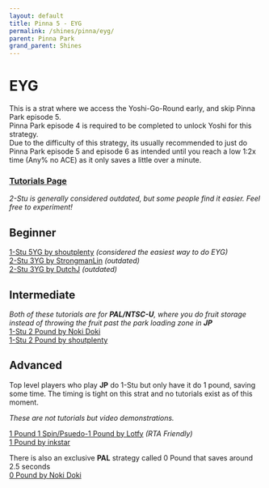 ```yaml
---
layout: default 
title: Pinna 5 - EYG
permalink: /shines/pinna/eyg/
parent: Pinna Park
grand_parent: Shines
---
```


# EYG
This is a strat where we access the Yoshi-Go-Round early, and skip Pinna Park episode 5.  
Pinna Park episode 4 is required to be completed to unlock Yoshi for this strategy.  
Due to the difficulty of this strategy, its usually recommended to just do Pinna Park episode 5 
and episode 6 as intended until you reach a low 1:2x time (Any% no ACE) as it only saves a little over a minute.

### [Tutorials Page](https://smscommunity.github.io/sms-guide/tutorials/)  
*2-Stu is generally considered outdated, but some people find it easier. Feel free to experiment!*  

## Beginner  
[1-Stu 5YG by shoutplenty](https://www.youtube.com/watch?v=UJ5RNJK6LRM) *(considered the easiest way to do EYG)*  
[2-Stu 3YG by StrongmanLin](https://www.youtube.com/watch?v=0xm2-QkrL4M) *(outdated)*  
[2-Stu 3YG by DutchJ](https://www.youtube.com/watch?v=tvq-WY7YFsc) *(outdated)*  

## Intermediate  
*Both of these tutorials are for **PAL/NTSC-U**, where you do fruit storage instead of throwing the fruit past the park loading zone in **JP***  
[1-Stu 2 Pound by Noki Doki](https://www.youtube.com/watch?v=0plZQdNSo18)  
[1-Stu 2 Pound by shoutplenty](https://www.youtube.com/watch?v=J_m8bx_Z_Eo)  

##  Advanced  
Top level players who play **JP** do 1-Stu but only have it do 1 pound, saving some time. The timing is tight on this strat and no tutorials exist as of this moment.  

*These are not tutorials but video demonstrations.*

[1 Pound 1 Spin/Psuedo-1 Pound by Lotfy](https://www.youtube.com/watch?v=LVWCQgi0L-o) *(RTA Friendly)*  
[1 Pound by inkstar](https://x.com/NoVidNoDidNoVid/status/1832344043004506145)  

There is also an exclusive **PAL** strategy called 0 Pound that saves around 2.5 seconds  
[0 Pound by Noki Doki](https://www.youtube.com/watch?v=98kA5EcsFIk)  
